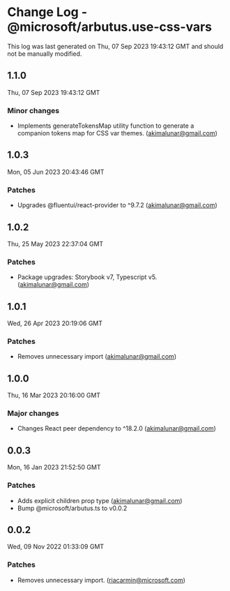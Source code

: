 # Change Log - @microsoft/arbutus.use-css-vars

This log was last generated on Thu, 07 Sep 2023 19:43:12 GMT and should not be manually modified.

<!-- Start content -->

## 1.1.0

Thu, 07 Sep 2023 19:43:12 GMT

### Minor changes

- Implements generateTokensMap utility function to generate a companion tokens map for CSS var themes. (akimalunar@gmail.com)

## 1.0.3

Mon, 05 Jun 2023 20:43:46 GMT

### Patches

- Upgrades @fluentui/react-provider to ^9.7.2 (akimalunar@gmail.com)

## 1.0.2

Thu, 25 May 2023 22:37:04 GMT

### Patches

- Package upgrades: Storybook v7, Typescript v5. (akimalunar@gmail.com)

## 1.0.1

Wed, 26 Apr 2023 20:19:06 GMT

### Patches

- Removes unnecessary import (akimalunar@gmail.com)

## 1.0.0

Thu, 16 Mar 2023 20:16:00 GMT

### Major changes

- Changes React peer dependency to ^18.2.0 (akimalunar@gmail.com)

## 0.0.3

Mon, 16 Jan 2023 21:52:50 GMT

### Patches

- Adds explicit children prop type (akimalunar@gmail.com)
- Bump @microsoft/arbutus.ts to v0.0.2

## 0.0.2

Wed, 09 Nov 2022 01:33:09 GMT

### Patches

- Removes unnecessary import. (riacarmin@microsoft.com)
